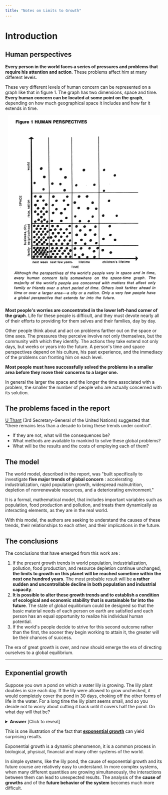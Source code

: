```yaml
---
title: "Notes on Limits to Growth"
---
```


# Introduction

## Human perspectives

**Every person in the world faces a series of pressures and problems that require his
attention and action**. These problems affect him at many different levels.

These very different levels of human concern can be represented on a graph like that
in figure 1. The graph has two dimensions, space and time.
**Every human concern can be located at some point on the graph**, depending on how much
geographical space it includes and how far it extends in time.

<p align="center">
    <img src="images/limits_to_growth_fig1.png"/>
</p>

**Most people's worries are concentrated in the lower left-hand
corner of the graph**. Life for these people is difficult, and they
must devote nearly all of their efforts to providing for them
selves and their families, day by day.

Other people think about and act on problems farther out on the space or time
axes. The pressures they perceive involve not only themselves,
but the community with which they identify. The actions they
take extend not only days, but weeks or years into the future.
A person's time and space perspectives depend on his culture,
his past experience, and the immediacy of the problems con
fronting him on each level.

**Most people must have successfully solved the problems in a smaller area before they move their
concerns to a larger one.**

In general the larger the space and the longer the time associated with a problem, the smaller the
number of people who are actually concerned with its solution.

## The problems faced in the report

[U Thant](https://en.wikipedia.org/wiki/U_Thant) (3rd Secretary-General of the United Nations)
suggested that "there remains less than a decade to bring these trends under control".

* If they are not, what will the consequences be?
* What methods are available to mankind to solve these global problems?
* What will be the results and the costs of employing each of them?

## The model

The world model, described in the report, was "built specifically to investigate **five major
trends of global concern** : accelerating industrialization, rapid population growth, widespread
malnutrition, depletion of nonrenewable resources, and a deteriorating environment."

It is a formal, mathematical model, that includes important variables such as population,
food production and pollution, and treats them dynamically as interacting elements, as
they are in the real world.

With this model, the authors are seeking to understand the causes of these trends, their
relationships to each other, and their implications in the future.

## The conclusions

The conclusions that have emerged from this work are :
1. If the present growth trends in world population, industrialization, pollution, food
   production, and resource depletion continue unchanged, **the limits to growth on this
   planet will be reached sometime within the next one hundred years**. The most probable
   result will be **a rather sudden and uncontrollable decline in both population and
   industrial capacity**.
2. **It is possible to alter these growth trends and to establish a condition of ecological
   and economic stability that is sustainable far into the future**. The state of global
   equilibrium could be designed so that the basic material needs of each person on earth
   are satisfied and each person has an equal opportunity to realize his individual human
   potential.
3. If the world's people decide to strive for this second outcome rather than the first,
   the sooner they begin working to attain it, the greater will be their chances of success.

The era of great growth is over, and now should emerge the era of directing ourselves
to a global equilibrium.

---

## Exponential growth

Suppose you own a pond on which a water lily is growing. The lily plant doubles in size
each day. If the lily were allowed to grow unchecked, it would completely cover the pond
in 30 days, choking off the other forms of life in the water. For a long time the lily
plant seems small, and so you decide not to worry about cutting it back until it covers
half the pond. On what day will that be?

<details>
    <summary><b>Answer</b> [Click to reveal]</summary>
    <font color="#aaa">On the 29th day, of course. The lily plant doubles in size each day, so on the 29th
    day it will be half the size of the pond, and on the 30th day it will double again
    and cover the pond completely. You have one day to save your pond.</font>
</details>

This is one illustration of the fact that [**exponential growth**](https://en.wikipedia.org/wiki/Exponential_growth)
can yield surprising results.

Exponential growth is a dynamic phenomenon, it is a common process in biological, physical,
financial and many other systems of the world.

In simple systems, like the lily pond, the cause of exponential growth and its future
course are relatively easy to understand. In more complex systems, when many different
quantities are growing simultaneously, the interactions between them can lead to
unexpected results. The analysis of the **cause of growths** and of the **future behavior of
the system** becomes much more difficult.


